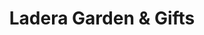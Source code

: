 ---
title: "Ladera Garden & Gifts"
url: /portola-valley/ladera-garden-und-gifts/
shop: Garten-Center
---